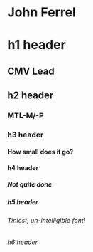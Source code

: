 # John Ferrel <h1> h1 header
## CMV Lead <h2> h2 header
### MTL-M/-P <h3> h3 header
#### How small does it go?  <h4> h4 header
##### Not quite done <h5> h5 header
###### Tiniest, un-intelligible font! <h6> h6 header
  
